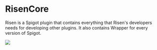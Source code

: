 # RisenCore
Risen is a Spigot plugin that contains everything that Risen's developers needs for developing other plugins. It also contains Wrapper for every version of Spigot.

[![](https://jitpack.io/v/RisenTeam/RisenCore.svg)](https://jitpack.io/#RisenTeam/RisenCore)